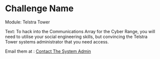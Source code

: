 # Challenge Name

Module: Telstra Tower

Text:
To hack into the Communications Array for the Cyber Range, you will need to utilise your social engineering skills, but convincing the Telstra Tower systems administrator that you need access.

Email them at : [Contact The System Admin](mailto:bofh@telstratower.com)